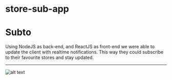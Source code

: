 # store-sub-app

# Subto

Using NodeJS as back-end, and ReactJS as front-end we were able to update the client with realtime notifications.
This way they could subscribe to their favourite stores and stay updated.

------
![alt text](https://ziaahsan.github.io/assets/images/subto/d1.gif)
